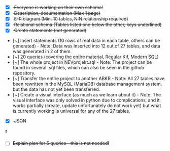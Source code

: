 - [x] <s> Everyone is working on their own schema! </s>
- [x] <s> Description, documentation (Max 1 page) </s>
- [x] <s> E-R diagram (Min. 10 tables, N:N relationship required) </s>
- [x] <s> Relational schema (Tables listed one below the other, keys underlined) </s>
- [x] <s> Create statements (not generated) </s>
- [~] Insert statements (10 rows of real data in each table, others can be generated)
        - Note: Data was inserted into 12 out of 27 tables, and data was generated in 2 of them.
- [~] 20 queries (covering the entire material, Regular Kif, Modern SQL)
- [~] The whole project in NEVprojekt.sql
        - Note: The project can be found in several .sql files, which can also be seen in the github repository.
- [~] Transfer the entire project to another ABKR
        - Note: All 27 tables have been rewritten in the MySQL (MariaDB) database management system, but the data has not yet been transferred.
- [~] Create a visual interface (as much as we learn about it)
        - Note: The visual interface was only solved in python due to complications, and it works partially (create, update unfortunately do not work yet) but what is currently working is universal for any of the 27 tables.
 
- [x] <s> JSON </s>

:exclamation:
<s>
- [ ] Explain plan for 5 queries - this is not needed!
</s>